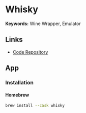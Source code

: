 # Whisky

<!--
Only works with ARM hardware architecture is supported.
-->

**Keywords:** Wine Wrapper, Emulator

## Links

- [Code Repository](https://github.com/Whisky-App/Whisky)

## App

### Installation

#### Homebrew

```sh
brew install --cask whisky
```
